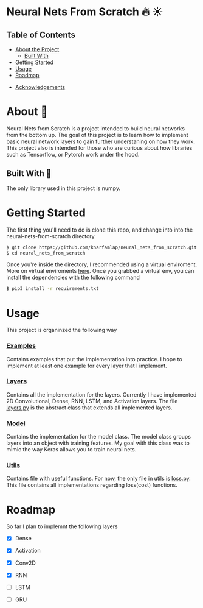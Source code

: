 # Neural Nets From Scratch :fire: :sunny:


## Table of Contents

* [About the Project](#about)
  * [Built With](#built-with)
* [Getting Started](#getting-started)
* [Usage](#usage)
* [Roadmap](#roadmap)
<!-- * [Contributing](#contributing) -->
<!-- * [License](#license) -->
<!-- * [Contact](#contact) -->
* [Acknowledgements](#acknowledgements)
  

# About :bug:

  Neural Nets from Scratch is a project intended to build neural networks from the bottom up.
  The goal of this project is to learn how to implement basic neural network layers to gain 
  further understaning on how they work. This project also is intended for those who are curious
  about how libraries such as Tensorflow, or Pytorch work under the hood. 

## Built With :hammer:
    
  The only library used in this project is numpy. 

# Getting Started
  
  The first thing you'll need to do is clone this repo, and change into into the neural-nets-from-scratch directory

  ```bash
  $ git clone https://github.com/knarfamlap/neural_nets_from_scratch.git
  $ cd neural_nets_from_scratch
  ```

  Once you're inside the directory, I recommended using a virtual enviroment. More on virtual enviroments [here]().
  Once you grabbed a virtual env, you can install the dependencies with the following command

  ```bash
  $ pip3 install -r requirements.txt
  ```

# Usage
  
  This project is organinzed the following way

### [Examples](/examples)

  Contains examples that put the implementation into practice. I hope to implement at least one example for every layer
  that I implement.

### [Layers](/layers)

  Contains all the implementation for the layers. Currently I have implemented 2D Convolutional, Dense, RNN, LSTM, and Activation layers.
  The file [layers.py](/layers/layers.py) is the abstract class that extends all implemented layers.

### [Model](/model)

  Contains the implementation for the model class. The model class groups layers into an object with training features.
  My goal with this class was to mimic the way Keras allows you to train neural nets.

### [Utils](/utils)

  Contains file with useful functions. For now, the only file in utils is [loss.py](/utils/loss.py). This file contains
  all implementations regarding loss(cost) functions.

# Roadmap

So far I plan to implemnt the following layers

- [x] Dense
- [x] Activation
- [x] Conv2D
- [x] RNN
- [ ] LSTM
- [ ] GRU


